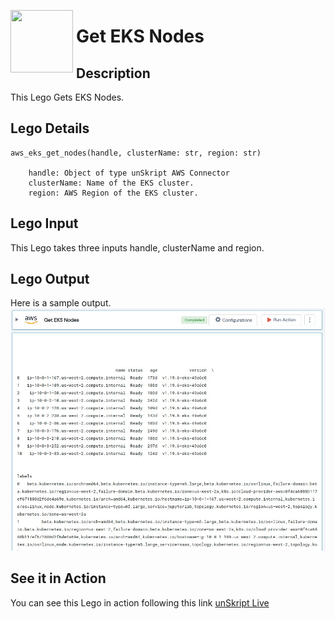 [<img align="left" src="https://unskript.com/assets/favicon.png" width="100" height="100" style="padding-right: 5px">](https://unskript.com/assets/favicon.png) 
<h1>Get EKS Nodes</h1>

## Description
This Lego Gets EKS Nodes.


## Lego Details

    aws_eks_get_nodes(handle, clusterName: str, region: str)

        handle: Object of type unSkript AWS Connector
        clusterName: Name of the EKS cluster.
        region: AWS Region of the EKS cluster. 

## Lego Input
This Lego takes three inputs handle, clusterName and region. 

## Lego Output
Here is a sample output.
<img src="./1.png">


## See it in Action

You can see this Lego in action following this link [unSkript Live](https://us.app.unskript.io)